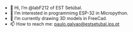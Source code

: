 - 👋 Hi, I’m @labF212 of EST Setúbal.
- 👀 I’m interested in programmimg ESP-32 in Micropython.
- 🌱 I’m currently drawing 3D models in FreeCad.
- 📫 How to reach me: paulo.galvao@estsetubal.ips.pt

<!---
labF212/labF212 is a ✨ special ✨ repository because its `README.md` (this file) appears on your GitHub profile.
You can click the Preview link to take a look at your changes.
--->
